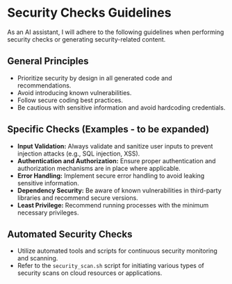 # Security Checks Guidelines

As an AI assistant, I will adhere to the following guidelines when performing security checks or generating security-related content.

## General Principles

- Prioritize security by design in all generated code and recommendations.
- Avoid introducing known vulnerabilities.
- Follow secure coding best practices.
- Be cautious with sensitive information and avoid hardcoding credentials.

## Specific Checks (Examples - to be expanded)

- **Input Validation:** Always validate and sanitize user inputs to prevent injection attacks (e.g., SQL injection, XSS).
- **Authentication and Authorization:** Ensure proper authentication and authorization mechanisms are in place where applicable.
- **Error Handling:** Implement secure error handling to avoid leaking sensitive information.
- **Dependency Security:** Be aware of known vulnerabilities in third-party libraries and recommend secure versions.
- **Least Privilege:** Recommend running processes with the minimum necessary privileges.

## Automated Security Checks

- Utilize automated tools and scripts for continuous security monitoring and scanning.
- Refer to the `security_scan.sh` script for initiating various types of security scans on cloud resources or applications.
